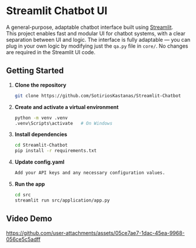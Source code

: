 # Streamlit Chatbot UI

A general-purpose, adaptable chatbot interface built using [Streamlit](https://streamlit.io/).  
This project enables fast and modular UI for chatbot systems, with a clear separation between UI and logic.
The interface is fully adaptable — you can plug in your own logic by modifying just the `qa.py` file in `core/`. No changes are required in the Streamlit UI code.

## Getting Started

1. **Clone the repository**
   ```bash
   git clone https://github.com/SotiriosKastanas/Streamlit-Chatbot

2. **Create and activate a virtual environment**
   ```bash
   python -m venv .venv
   .venv\Scripts\activate   # On Windows
   
3. **Install dependencies**
   ```bash
   cd Streamlit-Chatbot
   pip install -r requirements.txt

4. **Update config.yaml**
   ```bash
   Add your API keys and any necessary configuration values.
   
5. **Run the app**
   ```bash
   cd src
   streamlit run src/application/app.py

## Video Demo

https://github.com/user-attachments/assets/05ce7ae7-1dac-45ea-9968-056ce5c5adff

